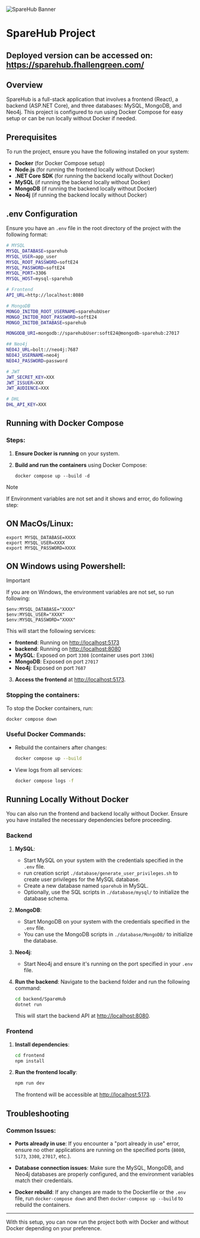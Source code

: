 ![SpareHub Banner](https://i.imgur.com/8xpieD7.png)

# SpareHub Project

## Deployed version can be accessed on: https://sparehub.fhallengreen.com/

## Overview

SpareHub is a full-stack application that involves a frontend (React), a backend (ASP.NET Core), and three databases: MySQL, MongoDB, and Neo4j. This project is configured to run using Docker Compose for easy setup or can be run locally without Docker if needed.

## Prerequisites

To run the project, ensure you have the following installed on your system:

- **Docker** (for Docker Compose setup)
- **Node.js** (for running the frontend locally without Docker)
- **.NET Core SDK** (for running the backend locally without Docker)
- **MySQL** (if running the backend locally without Docker)
- **MongoDB** (if running the backend locally without Docker)
- **Neo4j** (if running the backend locally without Docker)

## .env Configuration

Ensure you have an `.env` file in the root directory of the project with the following format:

```bash
# MYSQL
MYSQL_DATABASE=sparehub
MYSQL_USER=app_user
MYSQL_ROOT_PASSWORD=softE24
MYSQL_PASSWORD=softE24
MYSQL_PORT=3306
MYSQL_HOST=mysql-sparehub

# Frontend
API_URL=http://localhost:8080

# MongoDB
MONGO_INITDB_ROOT_USERNAME=sparehubUser
MONGO_INITDB_ROOT_PASSWORD=softE24
MONGO_INITDB_DATABASE=sparehub

MONGODB_URI=mongodb://sparehubUser:softE24@mongodb-sparehub:27017

## Neo4j
NEO4J_URL=bolt://neo4j:7687
NEO4J_USERNAME=neo4j
NEO4J_PASSWORD=password

# JWT
JWT_SECRET_KEY=XXX
JWT_ISSUER=XXX
JWT_AUDIENCE=XXX

# DHL
DHL_API_KEY=XXX

```

## Running with Docker Compose

### Steps:

1. **Ensure Docker is running** on your system.

2. **Build and run the containers** using Docker Compose:

   ```
   docker compose up --build -d
   ```

> [!NOTE]  
> If Environment variables are not set and it shows and error, do following step:

## ON MacOs/Linux:

```
export MYSQL_DATABASE=XXXX
export MYSQL_USER=XXXX
export MYSQL_PASSWORD=XXXX
```

## ON Windows using Powershell:

> [!IMPORTANT]  
> If you are on Windows, the environment variables are not set, so run following:

```
$env:MYSQL_DATABASE="XXXX"
$env:MYSQL_USER="XXXX"
$env:MYSQL_PASSWORD="XXXX"
```

This will start the following services:

- **frontend**: Running on [http://localhost:5173](http://localhost:5173)
- **backend**: Running on [http://localhost:8080](http://localhost:8080)
- **MySQL**: Exposed on port `3308` (container uses port `3306`)
- **MongoDB**: Exposed on port `27017`
- **Neo4j**: Exposed on port `7687`

3. **Access the frontend** at [http://localhost:5173](http://localhost:5173).

### Stopping the containers:

To stop the Docker containers, run:

```bash
docker compose down
```

### Useful Docker Commands:

- Rebuild the containers after changes:

  ```bash
  docker compose up --build
  ```

- View logs from all services:

  ```bash
  docker compose logs -f
  ```

## Running Locally Without Docker

You can also run the frontend and backend locally without Docker. Ensure you have installed the necessary dependencies before proceeding.

### Backend

1. **MySQL**:

   - Start MySQL on your system with the credentials specified in the `.env` file.
   - run creation script `./database/generate_user_privileges.sh` to create user privileges for the MySQL database.
   - Create a new database named `sparehub` in MySQL.
   - Optionally, use the SQL scripts in `./database/mysql/` to initialize the database schema.

2. **MongoDB**:

   - Start MongoDB on your system with the credentials specified in the `.env` file.
   - You can use the MongoDB scripts in `./database/MongoDB/` to initialize the database.

3. **Neo4j**:

   - Start Neo4j and ensure it's running on the port specified in your `.env` file.

4. **Run the backend**:
   Navigate to the backend folder and run the following command:

   ```bash
   cd backend/SpareHub
   dotnet run
   ```

   This will start the backend API at [http://localhost:8080](http://localhost:8080).

### Frontend

1. **Install dependencies**:

   ```bash
   cd frontend
   npm install
   ```

2. **Run the frontend locally**:

   ```bash
   npm run dev
   ```

   The frontend will be accessible at [http://localhost:5173](http://localhost:5173).

## Troubleshooting

### Common Issues:

- **Ports already in use**: If you encounter a "port already in use" error, ensure no other applications are running on the specified ports (`8080`, `5173`, `3308`, `27017`, etc.).

- **Database connection issues**: Make sure the MySQL, MongoDB, and Neo4j databases are properly configured, and the environment variables match their credentials.

- **Docker rebuild**: If any changes are made to the Dockerfile or the `.env` file, run `docker-compose down` and then `docker-compose up --build` to rebuild the containers.

---

With this setup, you can now run the project both with Docker and without Docker depending on your preference.
